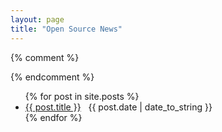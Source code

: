 ```yaml
---
layout: page
title: "Open Source News"
---
```



{% comment %}

{% endcomment %}

<div id="home">
  <ul class="posts">
    {% for post in site.posts %}
      <li><a href="{{ site.baseurl }}{{ post.url }}">{{ post.title }}</a> 
      &nbsp;
      <span class="post-date">{{ post.date | date_to_string }}</span></li>
    {% endfor %}
  </ul>
</div>



